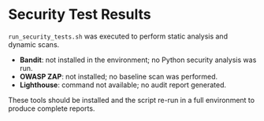 # Security Test Results

`run_security_tests.sh` was executed to perform static analysis and dynamic scans.

- **Bandit**: not installed in the environment; no Python security analysis was run.
- **OWASP ZAP**: not installed; no baseline scan was performed.
- **Lighthouse**: command not available; no audit report generated.

These tools should be installed and the script re-run in a full environment to produce complete reports.
